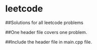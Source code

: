 # leetcode

##Solutions for all leetcode problems

##One header file covers one problem.

##Include the header file in main.cpp file.
